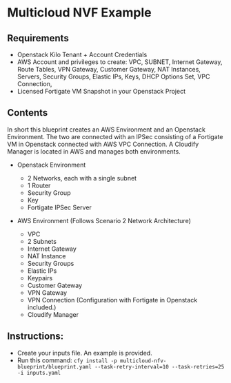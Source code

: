 # Multicloud NVF Example

## Requirements

* Openstack Kilo Tenant + Account Credentials
* AWS Account and privileges to create: VPC, SUBNET, Internet Gateway, Route Tables, VPN Gateway, Customer Gateway, NAT Instances, Servers, Security Groups, Elastic IPs, Keys, DHCP Options Set, VPC Connection,
* Licensed Fortigate VM Snapshot in your Openstack Project

## Contents

In short this blueprint creates an AWS Environment and an Openstack Environment. The two are connected with an IPSec consisting of a Fortigate VM in Openstack connected with AWS VPC Connection. A Cloudify Manager is located in AWS and manages both environments.

* Openstack Environment
  * 2 Networks, each with a single subnet
  * 1 Router
  * Security Group
  * Key
  * Fortigate IPSec Server

* AWS Environment (Follows Scenario 2 Network Architecture)
  * VPC
  * 2 Subnets
  * Internet Gateway
  * NAT Instance
  * Security Groups
  * Elastic IPs
  * Keypairs
  * Customer Gateway
  * VPN Gateway
  * VPN Connection (Configuration with Fortigate in Openstack included.)
  * Cloudify Manager

## Instructions:

* Create your inputs file. An example is provided.
* Run this command: `cfy install -p multicloud-nfv-blueprint/blueprint.yaml --task-retry-interval=10 --task-retries=25 -i inputs.yaml`

